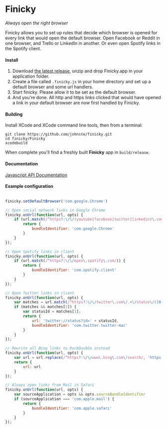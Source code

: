 # Finicky

*Always open the right browser*

Finicky allows you to set up rules that decide which browser is opened for every link that would open the default browser. Open Facebook or Reddit in one browser, and Trello or LinkedIn in another. Or even open Spotify links in the Spotify client.

#### Install

1. Download [the latest release](https://github.com/johnste/finicky/releases), unzip and drop Finicky.app in your application folder.
2. Create a file called `.finicky.js` in your home directory and set up a default browser and some url handlers.
3. Start finicky. Please allow it to be set as the default browser.
4. And you're done. All http and https links clicked that would have opened a link in your default browser are now first handled by Finicky.

#### Building
Install XCode and XCode command line tools, then from a terminal:

    git clone https://github.com/johnste/finicky.git
    cd finicky/Finicky
    xcodebuild

When complete you'll find a freshly built **Finicky** app in
`build/release`.

#### Documentation
[Javascript API Documentation](https://github.com/johnste/finicky/wiki/Javascript-API-Documentation)

#### Example configuration
```javascript

finicky.setDefaultBrowser('com.google.Chrome')

// Open social network links in Google Chrome
finicky.onUrl(function(url, opts) {
	if (url.match(/^https?:\/\/(youtube|facebook|twitter|linkedin)\.com/)) {
		return {
			bundleIdentifier: 'com.google.Chrome'
		}
	}
});

// Open Spotify links in client
finicky.onUrl(function(url, opts) {
	if (url.match(/^https?:\/\/open\.spotify\.com/)) {
		return {
			bundleIdentifier: 'com.spotify.client'
		}
	}
});

// Open Twitter links in client
finicky.onUrl(function(url, opts) {
	var matches = url.match(/^https?:\/\/twitter\.com\/.+\/status\/([0-9]+)/)
	if (matches && matches[1]) {
		var statusId = matches[1];
		return {
			url: 'twitter://status?id=' + statusId,
			bundleIdentifier: 'com.twitter.twitter-mac'
		}
	}
});

// Rewrite all Bing links to DuckDuckGo instead
finicky.onUrl(function(url, opts) {
    var url = url.replace(/^https?:\/\/www\.bing\.com\/search/, 'https://duckduckgo.com')
    return {
    	url: url
    }
});

// Always open links from Mail in Safari
finicky.onUrl(function(url, opts) {
	var sourceApplication = opts && opts.sourceBundleIdentifier
	if (sourceApplication === 'com.apple.mail') {
		return {
			bundleIdentifier: 'com.apple.safari'
		}
	}
});

```
